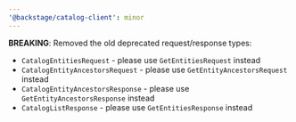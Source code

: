 ```yaml
---
'@backstage/catalog-client': minor
---
```


**BREAKING**: Removed the old deprecated request/response types:

- `CatalogEntitiesRequest` - please use `GetEntitiesRequest` instead
- `CatalogEntityAncestorsRequest` - please use `GetEntityAncestorsRequest` instead
- `CatalogEntityAncestorsResponse` - please use `GetEntityAncestorsResponse` instead
- `CatalogListResponse` - please use `GetEntitiesResponse` instead
